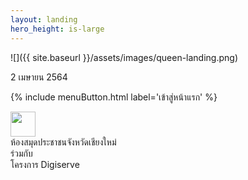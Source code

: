 ```yaml
---
layout: landing
hero_height: is-large
---
```

![]({{ site.baseurl }}/assets/images/queen-landing.png)
<p class='title'>2 เมษายน 2564</p>

{% include menuButton.html label='เข้าสู่หน้าแรก' %}

<nav class='level mt-4'>
  <div class='level-left'>
    <div class='level-item'>
      <img width="40" height="40" src='{{ site.baseurl }}/assets/images/library-small.png'/>
    </div>
  </div>
  <div class='level-right'>
    <div class='level-item'>ห้องสมุดประชาชนจังหวัดเชียงใหม่</div>
    <div class='level-item'>ร่วมกับ</div>
    <div class='level-item'><a>โครงการ Digiserve</a></div>
  </div>
</nav>
